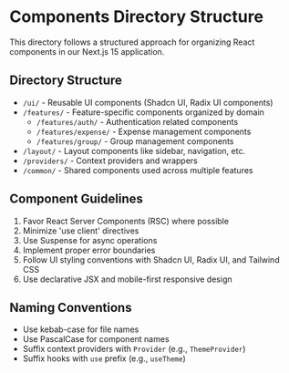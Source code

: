 # Components Directory Structure

This directory follows a structured approach for organizing React components in our Next.js 15 application.

## Directory Structure

- `/ui/` - Reusable UI components (Shadcn UI, Radix UI components)
- `/features/` - Feature-specific components organized by domain
  - `/features/auth/` - Authentication related components
  - `/features/expense/` - Expense management components
  - `/features/group/` - Group management components
- `/layout/` - Layout components like sidebar, navigation, etc.
- `/providers/` - Context providers and wrappers
- `/common/` - Shared components used across multiple features

## Component Guidelines

1. Favor React Server Components (RSC) where possible
2. Minimize 'use client' directives
3. Use Suspense for async operations
4. Implement proper error boundaries
5. Follow UI styling conventions with Shadcn UI, Radix UI, and Tailwind CSS
6. Use declarative JSX and mobile-first responsive design

## Naming Conventions

- Use kebab-case for file names
- Use PascalCase for component names
- Suffix context providers with `Provider` (e.g., `ThemeProvider`)
- Suffix hooks with `use` prefix (e.g., `useTheme`) 